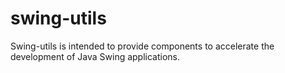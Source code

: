 # swing-utils

Swing-utils is intended to provide components to accelerate the development of Java Swing applications.
